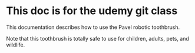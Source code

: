 # This doc is for the udemy git class

This documentation describes how to use the Pavel robotic toothbrush.

Note that this toothbrush is totally safe to use for children, adults, pets, and wildlife.
